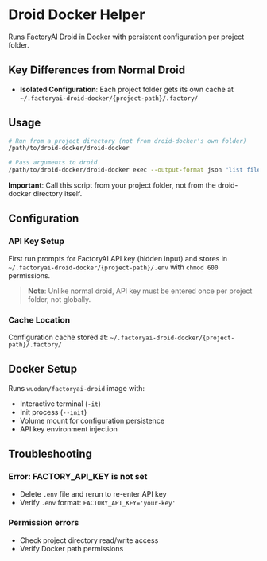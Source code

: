 # Droid Docker Helper

Runs FactoryAI Droid in Docker with persistent configuration per project folder.

## Key Differences from Normal Droid

- **Isolated Configuration**: Each project folder gets its own cache at `~/.factoryai-droid-docker/{project-path}/.factory/`

## Usage

```bash
# Run from a project directory (not from droid-docker's own folder)
/path/to/droid-docker/droid-docker

# Pass arguments to droid
/path/to/droid-docker/droid-docker exec --output-format json "list files"
```

**Important**: Call this script from your project folder, not from the
droid-docker directory itself.

## Configuration

### API Key Setup

First run prompts for FactoryAI API key (hidden input) and stores in
`~/.factoryai-droid-docker/{project-path}/.env` with `chmod 600` permissions.

> **Note**: Unlike normal droid, API key must be entered once per project folder,
> not globally.

### Cache Location

Configuration cache stored at: `~/.factoryai-droid-docker/{project-path}/.factory/`

## Docker Setup

Runs `wuodan/factoryai-droid` image with:
- Interactive terminal (`-it`)
- Init process (`--init`)
- Volume mount for configuration persistence
- API key environment injection

## Troubleshooting

### Error: FACTORY_API_KEY is not set

- Delete `.env` file and rerun to re-enter API key
- Verify `.env` format: `FACTORY_API_KEY='your-key'`

### Permission errors

- Check project directory read/write access
- Verify Docker path permissions
